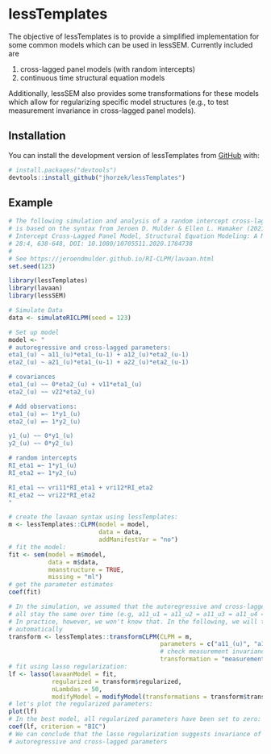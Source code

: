 
<!-- README.md is generated from README.Rmd. Please edit that file -->

# lessTemplates

The objective of lessTemplates is to provide a simplified implementation
for some common models which can be used in lessSEM. Currently included
are

1.  cross-lagged panel models (with random intercepts)
2.  continuous time structural equation models

Additionally, lessSEM also provides some transformations for these
models which allow for regularizing specific model structures (e.g., to
test measurement invariance in cross-lagged panel models).

## Installation

You can install the development version of lessTemplates from
[GitHub](https://github.com/) with:

``` r
# install.packages("devtools")
devtools::install_github("jhorzek/lessTemplates")
```

## Example

``` r
# The following simulation and analysis of a random intercept cross-lagged panel model
# is based on the syntax from Jeroen D. Mulder & Ellen L. Hamaker (2021) Three Extensions of the Random
# Intercept Cross-Lagged Panel Model, Structural Equation Modeling: A Multidisciplinary Journal,
# 28:4, 638-648, DOI: 10.1080/10705511.2020.1784738
#
# See https://jeroendmulder.github.io/RI-CLPM/lavaan.html
set.seed(123)

library(lessTemplates)
library(lavaan)
library(lessSEM)

# Simulate Data
data <- simulateRICLPM(seed = 123)

# Set up model
model <- "
# autoregressive and cross-lagged parameters:
eta1_(u) ~ a11_(u)*eta1_(u-1) + a12_(u)*eta2_(u-1)
eta2_(u) ~ a21_(u)*eta1_(u-1) + a22_(u)*eta2_(u-1)

# covariances
eta1_(u) ~~ 0*eta2_(u) + v11*eta1_(u)
eta2_(u) ~~ v22*eta2_(u)

# Add observations:
eta1_(u) =~ 1*y1_(u)
eta2_(u) =~ 1*y2_(u)

y1_(u) ~~ 0*y1_(u)
y2_(u) ~~ 0*y2_(u)

# random intercepts
RI_eta1 =~ 1*y1_(u)
RI_eta2 =~ 1*y2_(u)

RI_eta1 ~~ vri11*RI_eta1 + vri12*RI_eta2
RI_eta2 ~~ vri22*RI_eta2
"

# create the lavaan syntax using lessTemplates:
m <- lessTemplates::CLPM(model = model,
                         data = data,
                         addManifestVar = "no")
# fit the model:
fit <- sem(model = m$model,
           data = m$data,
           meanstructure = TRUE,
           missing = "ml")
# get the parameter estimates
coef(fit)

# In the simulation, we assumed that the autoregressive and cross-lagged parameters
# all stay the same over time (e.g, a11_u1 = a11_u2 = a11_u3 = a11_u4 = a11_u5).
# In practice, however, we won't know that. In the following, we will test this
# automatically
transform <- lessTemplates::transformCLPM(CLPM = m,
                                          parameters = c("a11_(u)", "a12_(u)", "a21_(u)", "a22_(u)"),
                                          # check measurement invariance of these parameters:
                                          transformation = "measurementInvariance")
# fit using lasso regularization:
lf <- lasso(lavaanModel = fit,
            regularized = transform$regularized,
            nLambdas = 50,
            modifyModel = modifyModel(transformations = transform$transformation))
# let's plot the regularized parameters:
plot(lf)
# In the best model, all regularized parameters have been set to zero:
coef(lf, criterion = "BIC")
# We can conclude that the lasso regularization suggests invariance of the
# autoregressive and cross-lagged parameters
```
